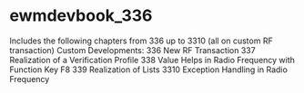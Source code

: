 # ewmdevbook_336
Includes the following chapters from 336 up to 3310 (all on custom RF transaction)
Custom Developments:
336  New RF Transaction
337  Realization of a Verification Profile
338  Value Helps in Radio Frequency with Function Key F8
339  Realization of Lists
3310 Exception Handling in Radio Frequency
